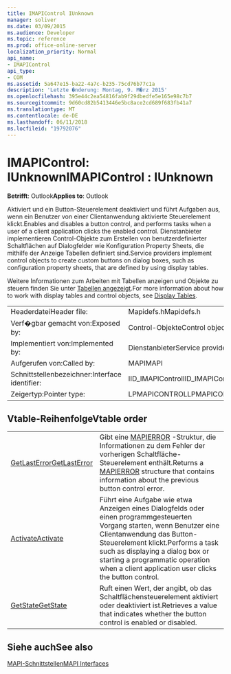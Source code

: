 ```yaml
---
title: IMAPIControl IUnknown
manager: soliver
ms.date: 03/09/2015
ms.audience: Developer
ms.topic: reference
ms.prod: office-online-server
localization_priority: Normal
api_name:
- IMAPIControl
api_type:
- COM
ms.assetid: 5a647e15-ba22-4a7c-b235-75cd76b77c1a
description: 'Letzte �nderung: Montag, 9. M�rz 2015'
ms.openlocfilehash: 395e44c2ea54816fab9f29dbedfe5e165e98c7b7
ms.sourcegitcommit: 9d60cd82b5413446e5bc8ace2cd689f683fb41a7
ms.translationtype: MT
ms.contentlocale: de-DE
ms.lasthandoff: 06/11/2018
ms.locfileid: "19792076"
---
```

# <a name="imapicontrol--iunknown"></a><span data-ttu-id="b4438-103">IMAPIControl: IUnknown</span><span class="sxs-lookup"><span data-stu-id="b4438-103">IMAPIControl : IUnknown</span></span>

  
  
<span data-ttu-id="b4438-104">**Betrifft**: Outlook</span><span class="sxs-lookup"><span data-stu-id="b4438-104">**Applies to**: Outlook</span></span> 
  
<span data-ttu-id="b4438-105">Aktiviert und ein Button-Steuerelement deaktiviert und führt Aufgaben aus, wenn ein Benutzer von einer Clientanwendung aktivierte Steuerelement klickt.</span><span class="sxs-lookup"><span data-stu-id="b4438-105">Enables and disables a button control, and performs tasks when a user of a client application clicks the enabled control.</span></span> <span data-ttu-id="b4438-106">Dienstanbieter implementieren Control-Objekte zum Erstellen von benutzerdefinierter Schaltflächen auf Dialogfelder wie Konfiguration Property Sheets, die mithilfe der Anzeige Tabellen definiert sind.</span><span class="sxs-lookup"><span data-stu-id="b4438-106">Service providers implement control objects to create custom buttons on dialog boxes, such as configuration property sheets, that are defined by using display tables.</span></span> 
  
<span data-ttu-id="b4438-107">Weitere Informationen zum Arbeiten mit Tabellen anzeigen und Objekte zu steuern finden Sie unter [Tabellen angezeigt](display-tables.md).</span><span class="sxs-lookup"><span data-stu-id="b4438-107">For more information about how to work with display tables and control objects, see [Display Tables](display-tables.md).</span></span>
  
|||
|:-----|:-----|
|<span data-ttu-id="b4438-108">Headerdatei</span><span class="sxs-lookup"><span data-stu-id="b4438-108">Header file:</span></span>  <br/> |<span data-ttu-id="b4438-109">Mapidefs.h</span><span class="sxs-lookup"><span data-stu-id="b4438-109">Mapidefs.h</span></span>  <br/> |
|<span data-ttu-id="b4438-110">Verf�gbar gemacht von:</span><span class="sxs-lookup"><span data-stu-id="b4438-110">Exposed by:</span></span>  <br/> |<span data-ttu-id="b4438-111">Control-Objekte</span><span class="sxs-lookup"><span data-stu-id="b4438-111">Control objects</span></span>  <br/> |
|<span data-ttu-id="b4438-112">Implementiert von:</span><span class="sxs-lookup"><span data-stu-id="b4438-112">Implemented by:</span></span>  <br/> |<span data-ttu-id="b4438-113">Dienstanbieter</span><span class="sxs-lookup"><span data-stu-id="b4438-113">Service providers</span></span>  <br/> |
|<span data-ttu-id="b4438-114">Aufgerufen von:</span><span class="sxs-lookup"><span data-stu-id="b4438-114">Called by:</span></span>  <br/> |<span data-ttu-id="b4438-115">MAPI</span><span class="sxs-lookup"><span data-stu-id="b4438-115">MAPI</span></span>  <br/> |
|<span data-ttu-id="b4438-116">Schnittstellenbezeichner:</span><span class="sxs-lookup"><span data-stu-id="b4438-116">Interface identifier:</span></span>  <br/> |<span data-ttu-id="b4438-117">IID_IMAPIControl</span><span class="sxs-lookup"><span data-stu-id="b4438-117">IID_IMAPIControl</span></span>  <br/> |
|<span data-ttu-id="b4438-118">Zeigertyp:</span><span class="sxs-lookup"><span data-stu-id="b4438-118">Pointer type:</span></span>  <br/> |<span data-ttu-id="b4438-119">LPMAPICONTROL</span><span class="sxs-lookup"><span data-stu-id="b4438-119">LPMAPICONTROL</span></span>  <br/> |
   
## <a name="vtable-order"></a><span data-ttu-id="b4438-120">Vtable-Reihenfolge</span><span class="sxs-lookup"><span data-stu-id="b4438-120">Vtable order</span></span>

|||
|:-----|:-----|
|[<span data-ttu-id="b4438-121">GetLastError</span><span class="sxs-lookup"><span data-stu-id="b4438-121">GetLastError</span></span>](imapicontrol-getlasterror.md) <br/> |<span data-ttu-id="b4438-122">Gibt eine [MAPIERROR](mapierror.md) -Struktur, die Informationen zu dem Fehler der vorherigen Schaltfläche-Steuerelement enthält.</span><span class="sxs-lookup"><span data-stu-id="b4438-122">Returns a [MAPIERROR](mapierror.md) structure that contains information about the previous button control error.</span></span>  <br/> |
|[<span data-ttu-id="b4438-123">Activate</span><span class="sxs-lookup"><span data-stu-id="b4438-123">Activate</span></span>](imapicontrol-activate.md) <br/> |<span data-ttu-id="b4438-124">Führt eine Aufgabe wie etwa Anzeigen eines Dialogfelds oder einen programmgesteuerten Vorgang starten, wenn Benutzer eine Clientanwendung das Button-Steuerelement klickt.</span><span class="sxs-lookup"><span data-stu-id="b4438-124">Performs a task such as displaying a dialog box or starting a programmatic operation when a client application user clicks the button control.</span></span>  <br/> |
|[<span data-ttu-id="b4438-125">GetState</span><span class="sxs-lookup"><span data-stu-id="b4438-125">GetState</span></span>](imapicontrol-getstate.md) <br/> |<span data-ttu-id="b4438-126">Ruft einen Wert, der angibt, ob das Schaltflächensteuerelement aktiviert oder deaktiviert ist.</span><span class="sxs-lookup"><span data-stu-id="b4438-126">Retrieves a value that indicates whether the button control is enabled or disabled.</span></span>  <br/> |
   
## <a name="see-also"></a><span data-ttu-id="b4438-127">Siehe auch</span><span class="sxs-lookup"><span data-stu-id="b4438-127">See also</span></span>



[<span data-ttu-id="b4438-128">MAPI-Schnittstellen</span><span class="sxs-lookup"><span data-stu-id="b4438-128">MAPI Interfaces</span></span>](mapi-interfaces.md)


